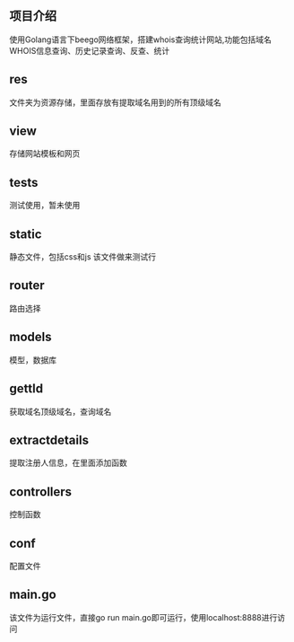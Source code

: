 ## 项目介绍
使用Golang语言下beego网络框架，搭建whois查询统计网站,功能包括域名WHOIS信息查询、历史记录查询、反查、统计

## res
文件夹为资源存储，里面存放有提取域名用到的所有顶级域名

## view
存储网站模板和网页

## tests
测试使用，暂未使用

## static
静态文件，包括css和js
该文件做来测试行

## router
路由选择

## models
模型，数据库

## gettld
获取域名顶级域名，查询域名

## extractdetails
提取注册人信息，在里面添加函数

## controllers
控制函数

## conf
配置文件

## main.go
该文件为运行文件，直接go run main.go即可运行，使用localhost:8888进行访问



